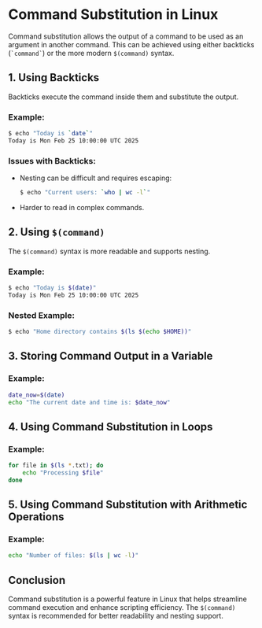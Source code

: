 # Command Substitution in Linux

Command substitution allows the output of a command to be used as an argument in another command. This can be achieved using either backticks (`` `command` ``) or the more modern `$(command)` syntax.

## 1. Using Backticks
Backticks execute the command inside them and substitute the output.

### Example:
```sh
$ echo "Today is `date`"
Today is Mon Feb 25 10:00:00 UTC 2025
```

### Issues with Backticks:
- Nesting can be difficult and requires escaping:
  ```sh
  $ echo "Current users: `who | wc -l`"
  ```
- Harder to read in complex commands.

## 2. Using `$(command)`
The `$(command)` syntax is more readable and supports nesting.

### Example:
```sh
$ echo "Today is $(date)"
Today is Mon Feb 25 10:00:00 UTC 2025
```

### Nested Example:
```sh
$ echo "Home directory contains $(ls $(echo $HOME))"
```

## 3. Storing Command Output in a Variable
### Example:
```sh
date_now=$(date)
echo "The current date and time is: $date_now"
```

## 4. Using Command Substitution in Loops
### Example:
```sh
for file in $(ls *.txt); do
    echo "Processing $file"
done
```

## 5. Using Command Substitution with Arithmetic Operations
### Example:
```sh
echo "Number of files: $(ls | wc -l)"
```

## Conclusion
Command substitution is a powerful feature in Linux that helps streamline command execution and enhance scripting efficiency. The `$(command)` syntax is recommended for better readability and nesting support.
